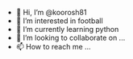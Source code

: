 - 👋 Hi, I’m @koorosh81
- 👀 I’m interested in football
- 🌱 I’m currently learning python
- 💞️ I’m looking to collaborate on ...
- 📫 How to reach me ...

<!---
koorosh81/koorosh81 is a ✨ special ✨ repository because its `README.md` (this file) appears on your GitHub profile.
You can click the Preview link to take a look at your changes.
--->
